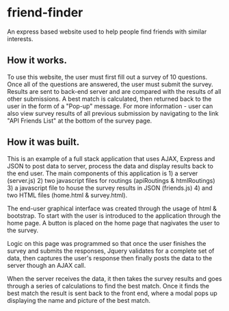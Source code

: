 # friend-finder
An express based website used to help people find friends with similar interests.

## How it works.

To use this website, the user must first fill out a survey of 10 questions. Once all of the questions are answered, the user must submit the survey. Results are sent to back-end server and are compared with the results of all other submissions. A best match is calculated, then returned back to the user in the form of a "Pop-up" message. For more information - user can also view survey results of all previous submission by navigating to the link "API Friends List" at the bottom of the survey page.


## How it was built.

This is an example of a full stack application that uses AJAX, Express and JSON to post data to server, process the data and display results back to the end user. The main components of this application is 1) a server (server.js) 2) two javascript files for routings (apiRoutings & htmlRoutings) 3) a javascript file to house the survey results in JSON (friends.js) 4) and two HTML files (home.html & survey.html).

The end-user graphical interface was created through the usage of html & bootstrap. To start with the user is introduced to the application through the home page. A button is placed on the home page that nagivates the user to the survey.

Logic on this page was programmed so that once the user finishes the survey and submits the responses, Jquery validates for a complete set of data, then captures the user's response then finally posts the data to the server though an AJAX call.

When the server receives the data, it then takes the survey results and goes through a series of calculations to find the best match. Once it finds the best match the result is sent back to the front end, where a modal pops up displaying the name and picture of the best match.

